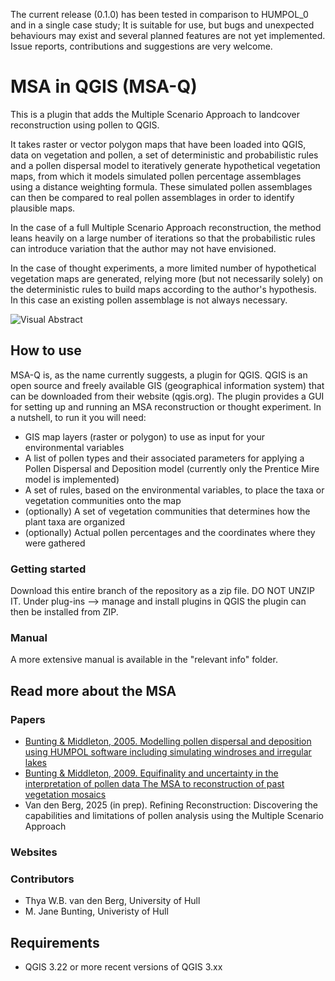 The current release (0.1.0) has been tested in comparison to HUMPOL_0 and in a single case study; It is suitable for use, but bugs and unexpected behaviours may exist and several planned features are not yet implemented. Issue reports, contributions and suggestions are very welcome.
# MSA in QGIS (MSA-Q)
This is a plugin that adds the Multiple Scenario Approach to landcover reconstruction using pollen to QGIS.

It takes raster or vector polygon maps that have been loaded into QGIS, data on vegetation and pollen, a set of 
deterministic and probabilistic rules and a pollen dispersal model to iteratively generate hypothetical vegetation maps, 
from which it models simulated pollen percentage assemblages using a distance weighting formula. These simulated pollen
assemblages can then be compared to real pollen assemblages in order to identify plausible maps. 

In the case of a full Multiple Scenario Approach reconstruction, the method leans heavily on a large number of iterations
so that the probabilistic rules can introduce variation that the author may not have envisioned. 

In the case of thought experiments, a more limited number of hypothetical vegetation maps are generated, relying more 
(but not necessarily solely) on the deterministic rules to build maps according to the author's hypothesis. In this case
an existing pollen assemblage is not always necessary.

![Visual Abstract](https://i.imgur.com/DHYgHQ2.png)

## How to use
MSA-Q is, as the name currently suggests, a plugin for QGIS. QGIS is an open source
and freely available GIS (geographical information system) that can be downloaded from their website (qgis.org). The plugin
provides a GUI for setting up and running an MSA reconstruction or thought experiment. In a nutshell, to run it you will need:
- GIS map layers (raster or polygon) to use as input for your environmental variables
- A list of pollen types and their associated parameters for applying a Pollen Dispersal and Deposition model (currently only the Prentice Mire model is implemented)
- A set of rules, based on the environmental variables, to place the taxa or vegetation communities onto the map
- (optionally) A set of vegetation communities that determines how the plant taxa are organized
- (optionally) Actual pollen percentages and the coordinates where they were gathered

### Getting started
Download this entire branch of the repository as a zip file. DO NOT UNZIP IT. Under plug-ins --> manage and install 
plugins in QGIS the plugin can then be installed from ZIP. 

### Manual
A more extensive manual is available in the "relevant info" folder.

## Read more about the MSA
### Papers
- [Bunting & Middleton, 2005. Modelling pollen dispersal and deposition using HUMPOL software including simulating windroses and irregular lakes](https://doi.org/10.1016/j.revpalbo.2004.12.009)
- [Bunting & Middleton, 2009. Equifinality and uncertainty in the interpretation of pollen data The MSA to reconstruction of past vegetation mosaics](https://doi.org/10.1177/0959683609105304)
- Van den Berg, 2025 (in prep). Refining Reconstruction: Discovering the capabilities and limitations of pollen analysis using the Multiple Scenario Approach

### Websites

### Contributors
- Thya W.B. van den Berg, University of Hull
- M. Jane Bunting, Univeristy of Hull

## Requirements
- QGIS 3.22 or more recent versions of QGIS 3.xx
